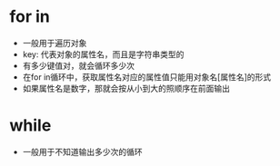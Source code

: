 # for in
- 一般用于遍历对象
- key: 代表对象的属性名，而且是字符串类型的
- 有多少键值对，就会循环多少次
- 在for in循环中，获取属性名对应的属性值只能用对象名[属性名]的形式
- 如果属性名是数字，那就会按从小到大的照顺序在前面输出

# while
- 一般用于不知道输出多少次的循环